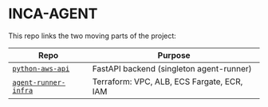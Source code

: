 # INCA-AGENT 

This repo links the two moving parts of the project:

| Repo | Purpose |
|------|---------|
| [`python-aws-api`](https://github.com/TayyabSuhail123/python-aws-api) | FastAPI backend (singleton agent-runner) |
| [`agent-runner-infra`](https://github.com/TayyabSuhail123/aws-ecr-fargate) | Terraform: VPC, ALB, ECS Fargate, ECR, IAM |

